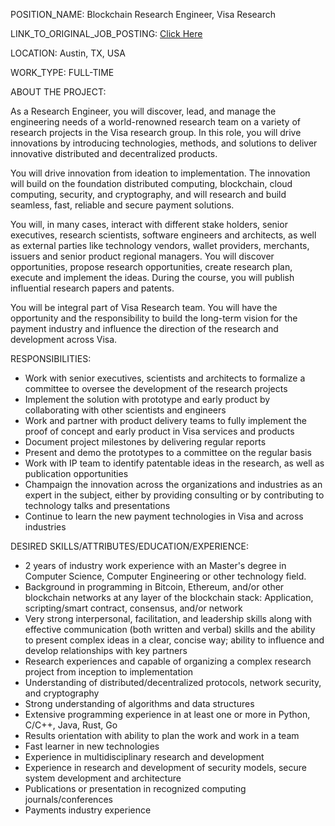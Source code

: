 POSITION_NAME: Blockchain Research Engineer, Visa Research

LINK_TO_ORIGINAL_JOB_POSTING: [Click Here](https://jobs.smartrecruiters.com/Visa/743999697576416?trid=7bc6816f-0cee-464b-a1c5-d71d8e2595ea)

LOCATION: Austin, TX, USA

WORK_TYPE: FULL-TIME

ABOUT THE PROJECT:

As a Research Engineer, you will discover, lead, and manage the engineering needs of a world-renowned research team on a variety of research projects in the Visa research group. In this role, you will drive innovations by introducing technologies, methods, and solutions to deliver innovative distributed and decentralized products.

You will drive innovation from ideation to implementation. The innovation will build on the foundation distributed computing, blockchain, cloud computing, security, and cryptography, and will research and build seamless, fast, reliable and secure payment solutions.

You will, in many cases, interact with different stake holders, senior executives, research scientists, software engineers and architects, as well as external parties like technology vendors, wallet providers, merchants, issuers and senior product regional managers. You will discover opportunities, propose research opportunities, create research plan, execute and implement the ideas. During the course, you will publish influential research papers and patents.  

You will be integral part of Visa Research team. You will have the opportunity and the responsibility to build the long-term vision for the payment industry and influence the direction of the research and development across Visa.

RESPONSIBILITIES:

* Work with senior executives, scientists and architects to formalize a committee to oversee the development of the research projects
* Implement the solution with prototype and early product by collaborating with other scientists and engineers
* Work and partner with product delivery teams to fully implement the proof of concept and early product in Visa services and products
* Document project milestones by delivering regular reports
* Present and demo the prototypes to a committee on the regular basis
* Work with IP team to identify patentable ideas in the research, as well as publication opportunities
* Champaign the innovation across the organizations and industries as an expert in the subject, either by providing consulting or by contributing to technology talks and presentations
* Continue to learn the new payment technologies in Visa and across industries


DESIRED SKILLS/ATTRIBUTES/EDUCATION/EXPERIENCE:

* 2 years of industry work experience with an Master's degree in Computer Science, Computer Engineering or other technology field. 
* Background in programming in Bitcoin, Ethereum, and/or other blockchain networks at any layer of the blockchain stack: Application, scripting/smart contract, consensus, and/or network
* Very strong interpersonal, facilitation, and leadership skills along with effective communication (both written and verbal) skills and the ability to present complex ideas in a clear, concise way; ability to influence and develop relationships with key partners
* Research experiences and capable of organizing a complex research project from inception to implementation
* Understanding of distributed/decentralized protocols, network security, and cryptography
* Strong understanding of algorithms and data structures
* Extensive programming experience in at least one or more in Python, C/C++, Java, Rust, Go
* Results orientation with ability to plan the work and work in a team
* Fast learner in new technologies
* Experience in multidisciplinary research and development
* Experience in research and development of security models, secure system development and architecture
* Publications or presentation in recognized computing journals/conferences
* Payments industry experience
